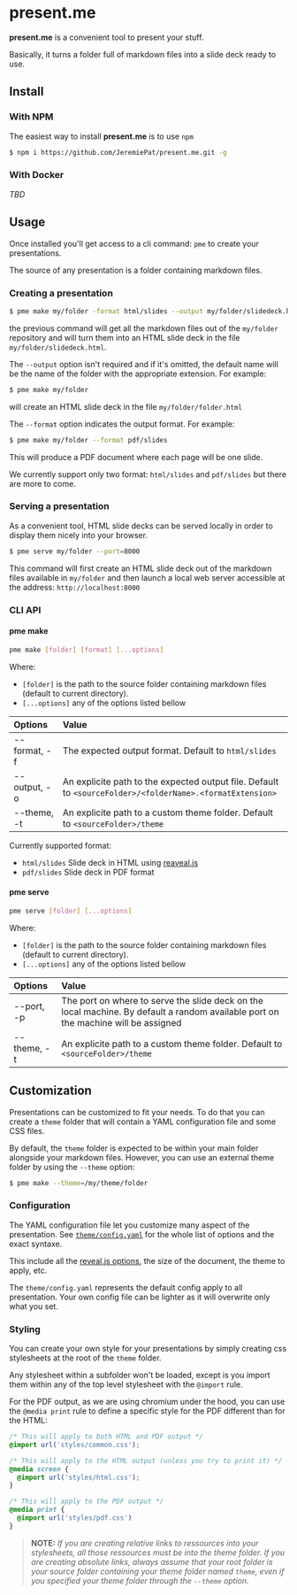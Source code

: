 # present.me

**present.me** is a convenient tool to present your stuff.

Basically, it turns a folder full of markdown files into a slide deck ready to use.


## Install

### With NPM

The easiest way to install **present.me** is to use `npm`

```bash
$ npm i https://github.com/JeremiePat/present.me.git -g
```

### With Docker

_TBD_

## Usage

Once installed you'll get access to a cli command: `pme` to create your presentations.

The source of any presentation is a folder containing markdown files.

### Creating a presentation

```bash
$ pme make my/folder -format html/slides --output my/folder/slidedeck.html
```

the previous command will get all the markdown files out of the `my/folder` repository and will turn them into an HTML slide deck in the file `my/folder/slidedeck.html`.

The `--output` option isn't required and if it's omitted, the default name will be the name of the folder with the appropriate extension. For example:

```bash
$ pme make my/folder
```

will create an HTML slide deck in the file `my/folder/folder.html`

The `--format` option indicates the output format. For example:

```bash
$ pme make my/folder --format pdf/slides
```

This will produce a PDF document where each page will be one slide.

We currently support only two format: `html/slides` and `pdf/slides` but there are more to come.

### Serving a presentation

As a convenient tool, HTML slide decks can be served locally in order to display them nicely into your browser.

```bash
$ pme serve my/folder --port=8000
```

This command will first create an HTML slide deck out of the markdown files available in `my/folder` and then launch a local web server accessible at the address: `http://localhost:8000`

### CLI API

#### pme make

```bash
pme make [folder] [format] [...options]
```

Where:
 - `[folder]` is the path to the source folder containing markdown files
   (default to current directory).
 - `[...options]` any of the options listed bellow

| Options  | Value |
|:---------|:------|
| --format, -f | The expected output format. Default to `html/slides` |
| --output, -o | An explicite path to the expected output file. Default to `<sourceFolder>/<folderName>.<formatExtension>` |
| --theme, -t | An explicite path to a custom theme folder. Default to `<sourceFolder>/theme` |

Currently supported format:
 - `html/slides` Slide deck in HTML using [reaveal.js](https://revealjs.com)
 - `pdf/slides` Slide deck in PDF format

#### pme serve

```bash
pme serve [folder] [...options]
```

Where:
 - `[folder]` is the path to the source folder containing markdown files
   (default to current directory).
 - `[...options]` any of the options listed bellow

| Options | Value |
|:--------|:------|
| --port, -p  | The port on where to serve the slide deck on the local machine. By default a random available port on the machine will be assigned |
| --theme, -t | An explicite path to a custom theme folder. Default to `<sourceFolder>/theme` |

## Customization

Presentations can be customized to fit your needs. To do that you can create a `theme` folder that will contain a YAML configuration file and some CSS files.

By default, the `theme` folder is expected to be within your main folder alongside your markdown files. However, you can use an external theme folder by using the `--theme` option:

```bash
$ pme make --theme=/my/theme/folder
```

### Configuration

The YAML configuration file let you customize many aspect of the presentation. See [`theme/config.yaml`](theme/config.yaml) for the whole list of options and the exact syntaxe.

This include all the [reveal.js options](https://github.com/hakimel/reveal.js#configuration), the size of the document, the theme to apply, etc.

The `theme/config.yaml` represents the default config apply to all presentation. Your own config file can be lighter as it will overwrite only what you set.

### Styling

You can create your own style for your presentations by simply creating css stylesheets at the root of the `theme` folder.

Any stylesheet within a subfolder won't be loaded, except is you import them within any of the top level stylesheet with the `@import` rule.

For the PDF output, as we are using chromium under the hood, you can use the `@media print` rule to define a specific style for the PDF different than for the HTML:

```css
/* This will apply to both HTML and PDF output */
@import url('styles/common.css');

/* This will apply to the HTML output (unless you try to print it) */
@media screen {
  @import url('styles/html.css');
}

/* This will apply to the PDF output */
@media print {
  @import url('styles/pdf.css')
}
```

> **NOTE:** _If you are creating relative links to ressources into your stylesheets, all those ressources must be into the theme folder. If you are creating absolute links, always assume that your root folder is your source folder containing your theme folder named `theme`, even if you specified your theme folder through the `--theme` option._
